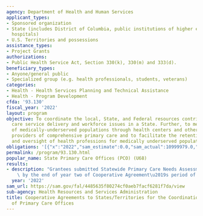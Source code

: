 ```yaml
---
agency: Department of Health and Human Services
applicant_types:
- Sponsored organization
- State (includes District of Columbia, public institutions of higher education and
  hospitals)
- U.S. Territories and possessions
assistance_types:
- Project Grants
authorizations:
- Public Health Service Act, Section 330(k), 330(m) and 333(d).
beneficiary_types:
- Anyone/general public
- Specialized group (e.g. health professionals, students, veterans)
categories:
- Health - Health Services Planning and Technical Assistance
- Health - Program Development
cfda: '93.130'
fiscal_year: '2022'
layout: program
objective: To coordinate the local, State, and Federal resources contributing to primary
  care service delivery and workforce issues in a State. Further, to meet the needs
  of medically-underserved populations through health centers and other community-based
  providers of comprehensive primary care and to facilitate the retention, recruitment,
  and oversight of health professions for medically underserved populations.
obligations: '[{"x":"2022","sam_estimate":0.0,"sam_actual":10999979.0,"usa_spending_actual":0.0},{"x":"2023","sam_estimate":10999983.0,"sam_actual":0.0,"usa_spending_actual":11950119.0},{"x":"2024","sam_estimate":11000000.0,"sam_actual":0.0,"usa_spending_actual":0.0}]'
permalink: /program/93.130.html
popular_name: State Primary Care Offices (PCO) (U68)
results:
- description: "Grantees submitted Statewide Primary Care Needs Assessments as required\
    \ by the end of year two of Cooperative Agreement\u2019s period of performance."
  year: '2022'
sam_url: https://sam.gov/fal/4485635f80274cf0aeb7facf6281f7da/view
sub-agency: Health Resources and Services Administration
title: Cooperative Agreements to States/Territories for the Coordination and Development
  of Primary Care Offices
---
```

